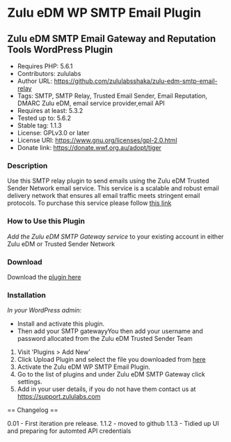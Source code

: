 # Zulu eDM WP SMTP Email Plugin 
## Zulu eDM SMTP Email Gateway and Reputation Tools WordPress Plugin
* Requires PHP: 5.6.1
* Contributors: zululabs
* Author URL: https://github.com/zululabsshaka/zulu-edm-smtp-email-relay
* Tags: SMTP, SMTP Relay, Trusted Email Sender, Email Reputation, DMARC  Zulu eDM, email service provider,email API
* Requires at least: 5.3.2
* Tested up to: 5.6.2
* Stable tag: 1.1.3
* License: GPLv3.0 or later
* License URI: https://www.gnu.org/licenses/gpl-2.0.html
* Donate link:  https://donate.wwf.org.au/adopt/tiger

### Description

Use this SMTP relay plugin to send emails using the Zulu eDM Trusted Sender Network email service. This service is a scalable and robust
email delivery network that ensures all email traffic meets stringent email protocols. To purchase this service please follow [this link](https://zuluedm.com/trusted-sender/1.0/zuluedmsettings.php?utm_source=Zulu%20eDM&utm_medium=WP&utm_campaign=Trusted%20Sender)


### How to Use this Plugin

*Add the Zulu eDM SMTP Gateway service* to your existing account in either Zulu eDM or Trusted Sender Network 

### Download
Download the [plugin here](https://support.zululabs.com/wordpress/zulu-edm-smtp-mailer.zip)


### Installation

*In your WordPress admin:*
* Install and activate this plugin.
* Then add your SMTP gatewayyYou then add your username and password allocated from
  the Zulu eDM Trusted Sender Team


1. Visit 'Plugins > Add New'
2. Click Upload Plugin and select the file you downloaded from [here](https://support.zululabs.com/wordpress/zulu-edm-smtp-mailer.zip)
3. Activate the Zulu eDM WP SMTP Email Plugin.
4. Go to the list of plugins and under Zulu eDM SMTP Gateway click settings.
5. Add in your user details, if you do not have them contact us at https://support.zululabs.com


== Changelog ==

0.01 - First iteration pre release.
1.1.2 - moved to github
1.1.3 - Tidied up UI and preparing for automted API credentials


